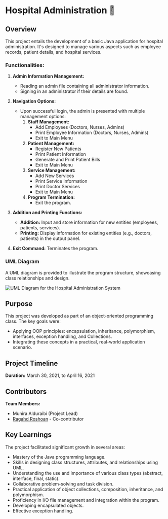 # Hospital Administration 🏥

## Overview
This project entails the development of a basic Java application for hospital administration. It's designed to manage various aspects such as employee records, patient details, and hospital services.

### Functionalities:
1. **Admin Information Management:**
   - Reading an admin file containing all administrator information.
   - Signing in an administrator if their details are found.

2. **Navigation Options:**
   - Upon successful login, the admin is presented with multiple management options:
     1. **Staff Management:**
        - Add Employees (Doctors, Nurses, Admins)
        - Print Employee Information (Doctors, Nurses, Admins)
        - Exit to Main Menu
     2. **Patient Management:**
        - Register New Patients
        - Print Patient Information
        - Generate and Print Patient Bills
        - Exit to Main Menu
     3. **Service Management:**
        - Add New Services
        - Print Service Information
        - Print Doctor Services
        - Exit to Main Menu
     4. **Program Termination:**
        - Exit the program.

3. **Addition and Printing Functions:**
   - **Addition:** Input and store information for new entities (employees, patients, services).
   - **Printing:** Display information for existing entities (e.g., doctors, patients) in the output panel.

4. **Exit Command:** Terminates the program.

### UML Diagram
A UML diagram is provided to illustrate the program structure, showcasing class relationships and design.

![UML Diagram for the Hospital Administration System](https://user-images.githubusercontent.com/80950031/206471316-3882eb1b-13e6-4d2f-95d8-6adc9b29e773.png)

## Purpose
This project was developed as part of an object-oriented programming class. The key goals were:
- Applying OOP principles: encapsulation, inheritance, polymorphism, interfaces, exception handling, and Collections.
- Integrating these concepts in a practical, real-world application scenario.

## Project Timeline
**Duration:** March 30, 2021, to April 16, 2021

## Contributors
**Team Members:**
* Munira Alduraibi (Project Lead)
* [Ragahd Roshoan](mailto:ragadrashwan@gmail.com) - Co-contributor

## Key Learnings
The project facilitated significant growth in several areas:
- Mastery of the Java programming language.
- Skills in designing class structures, attributes, and relationships using UML.
- Understanding the use and importance of various class types (abstract, interface, final, static).
- Collaborative problem-solving and task division.
- Practical application of object collections, composition, inheritance, and polymorphism.
- Proficiency in I/O file management and integration within the program.
- Developing encapsulated objects.
- Effective exception handling.


